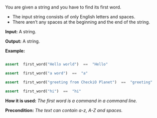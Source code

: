 ﻿
You are given a string and you have to find its first word.

-   The input string consists of only English letters and spaces.
-   There aren’t any spaces at the beginning and the end of the string.

**Input:** A string.

**Output:** A string.

**Example:**
```py

assert  first_word("Hello world")  ==  "Hello"

assert  first_word("a word")  ==  "a"

assert  first_word("greeting from CheckiO Planet")  ==  "greeting"

assert  first_word("hi")  ==  "hi"

```

**How it is used:** _The first word is a command in a command line._

**Precondition:**  _The text can contain a-z, A-Z and spaces._
